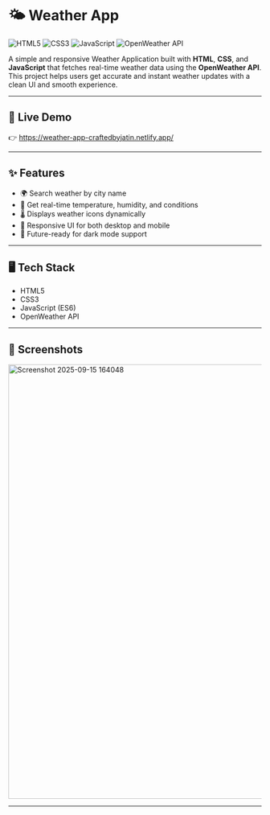 # 🌤️ Weather App  

![HTML5](https://img.shields.io/badge/HTML5-E34F26?style=for-the-badge&logo=html5&logoColor=white) ![CSS3](https://img.shields.io/badge/CSS3-1572B6?style=for-the-badge&logo=css3&logoColor=white) ![JavaScript](https://img.shields.io/badge/JavaScript-F7DF1E?style=for-the-badge&logo=javascript&logoColor=black) ![OpenWeather API](https://img.shields.io/badge/OpenWeather-FF4B00?style=for-the-badge&logo=cloud&logoColor=white) 

A simple and responsive Weather Application built with **HTML**, **CSS**, and **JavaScript** that fetches real-time weather data using the **OpenWeather API**.  
This project helps users get accurate and instant weather updates with a clean UI and smooth experience.  

---

## 🔗 Live Demo  
👉 https://weather-app-craftedbyjatin.netlify.app/

---

## ✨ Features  
- 🌍 Search weather by city name  
- 📍 Get real-time temperature, humidity, and conditions  
- 🌡️ Displays weather icons dynamically  
- 📱 Responsive UI for both desktop and mobile  
- 🌙 Future-ready for dark mode support  

---

## 🖥️ Tech Stack  
- HTML5  
- CSS3  
- JavaScript (ES6)  
- OpenWeather API  

---

## 📸 Screenshots  

<img width="1909" height="864" alt="Screenshot 2025-09-15 164048" src="https://github.com/user-attachments/assets/6a5787fe-e579-4865-9e14-6d929890215b" />

---
